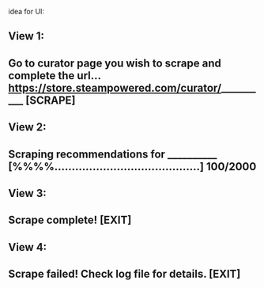 
idea for UI:

View 1:
---
Go to curator page you wish to scrape and complete the url...
https://store.steampowered.com/curator/__________    [SCRAPE]
---

View 2:
---
Scraping recommendations for __________
[%%%%..........................................]     100/2000
---

View 3:
---
Scrape complete!
[EXIT]
---

View 4:
---
Scrape failed! Check log file for details.
[EXIT]
---


